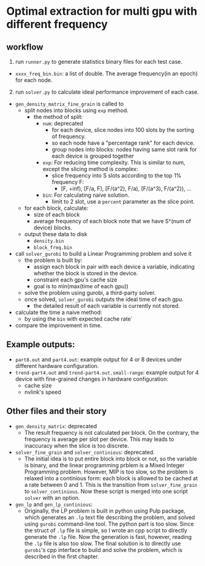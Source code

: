 # Optimal extraction for multi gpu with different frequency

## workflow

1. run `runner.py` to generate statistics binary files for each test case.
  - `xxxx_freq_bin.bin`: a list of double. The average frequency(in an epoch) for each node.
2. run `solver.py` to calculate ideal performance improvement of each case.
  - `gen_density_matrix_fine_grain` is called to 
    - split nodes into blocks using `exp` method.
      - the method of split:
        - `num`: deprecated
          - for each device, slice nodes into 100 slots by the sorting of frequency.
          - so each node have a "percentage rank" for each device.
          - group nodes into blocks: nodes having same slot rank for each device is grouped together
        - `exp`: For reducing time complexity. This is similar to num, except the slicing method is complex:
          - slice frequency into S slots according to the top 1% frequency F:
            - [F, +inf), [F/a, F), [F/(a^2), F/a), [F/(a^3), F/(a^2)), ...
        - `bin`: For calculating naive solution.
          - limit to 2 slot, use a `percent` parameter as the slice point.
    - for each block, calculate:
      - size of each block
      - average frequency of each block
      note that we have S^(num of device) blocks.
    - output these data to disk
      - `density.bin`
      - `block_freq.bin`
  - call `solver_gurobi` to build a Linear Programming problem and solve it
    - the problem is built by:
      - assign each block in pair with each device a variable, indicating whether the block is stored in the device.
      - constraint each gpu's cache size
      - goal is to min(max(time of each gpu))
    - solve the problem using gurobi, a third-party solver.
    - once solved, `solver_gurobi` outputs the ideal time of each gpu.
      - the detailed result of each variable is currently not stored.
  - calculate the time a naive method:
    - by using the `bin` with expected cache rate`
  - compare the improvement in time.

## Example outputs:

- `part8.out` and `part4.out`: example output for 4 or 8 devices under different hardware configuration.
- `trend-part4.out` and `trend-part4.out.small-range`: example output for 4 device with fine-grained changes in hardware configuration:
  - cache size
  - nvlink's speed

## Other files and their story

- `gen_density_matrix`: deprecated
  - The result frequency is not calculated per block. On the contrary, the frequency is average per slot per device. This may leads to inaccuracy when the slice is too discrete.
- `solver_fine_grain` and `solver_continious`: deprecated.
  - The initial idea is to put entire block into block or not, so the variable is binary, and the linear programming prblem is a Mixed Integer Programming problem. However, MIP is too slow, so the problem is relaxed into a continious form: each block is allowed to be cached at a rate between 0 and 1. This is the transition from `solver_fine_grain` to `solver_continious`. Now these script is merged into one script `solver` with an option.
- `gen_lp` and `gen_lp_continious`:
  - Originally, the LP problem is built in python using Pulp package, which generates an `.lp` text file describing the problem, and solved using `gurobi` command-line tool. The python part is too slow. Since the struct of `.lp` file is simple, so I wrote an cpp script to directly generate the `.lp` file. Now the generation is fast, however, reading the `.lp` file is also too slow. The final solution is to directly use `gurobi`'s cpp interface to build and solve the problem, which is described in the first chapter.
